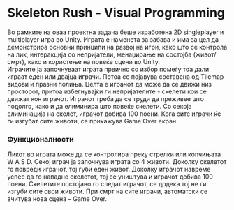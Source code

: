 # Skeleton Rush - Visual Programming

Во рамките на оваа проектна задача беше изработена 2D singleplayer и multiplayer игра во Unity. Играта е наменета за забава и има за цел да демонстрира основни принципи на развој на игри, како што се контрола на лик, интеракција со непријатели, менаџирање на состојба (живот/смрт), како и користење на повеќе сцени во Unity. 
<br>
Играчите ја започнуваат играта првично со избор помеѓу тоа дали играат еден или двајца играчи. Потоа се појавува составена од Tilemap ѕидови и празни полиња. Целта е играчот да може да се движи низ просторот, притоа избегнувајќи ги непријателите - скелети кои се движат кон играчот. Играчот треба да се труди да преживее што подолго, како и да елиминира што повеќе скелети. Со секоја елиминација на скелет, играчот добива 100 поени. Кога сите играчи ќе ги изгубат сите животи, се прикажува Game Over екран.

### Функционалности
Ликот во играта може да се контролира преку стрелки или копчињата W A S D. Секој играч ја започнува играта со 4 животи. Доколку скелетот го повреди играчот, тој губи еден живот. Доколку играчот навреме успее да го нападне скелетот, тој се уништува и играчот добива 100 поени. Скелетите постојано го следат играчот, се додека тој не ги изгуби сите свои животи. При смрт на сите играчи, автоматски се вчитува нова сцена – Game Over.

